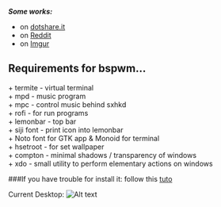 ***Some works:***
* on [dotshare.it](http://dotshare.it/~szorfein/dots/)
* on [Reddit](https://www.reddit.com/user/szorfein/submitted/)
* on [Imgur](https://darkfoot.imgur.com/)

## Requirements for bspwm...

<p>
+ termite - virtual terminal <br />
+ mpd - music program <br />
+ mpc - control music behind sxhkd <br />
+ rofi - for run programs <br />
+ lemonbar - top bar <br />
+ siji font - print icon into lemonbar <br />
+ Noto font for GTK app & Monoid for terminal <br/>
+ hsetroot - for set wallpaper <br />
+ compton - minimal shadows / transparency of windows <br />
+ xdo - small utility to perform elementary actions on windows<br />
</p>

###If you have trouble for install it: follow this [tuto](https://github.com/szorfein/dotfiles/wiki/Install-BSPWM)

Current Desktop: 
![Alt text](https://raw.githubusercontent.com/szorfein/dotfiles/master/screenshot.jpg "Screenshot")
